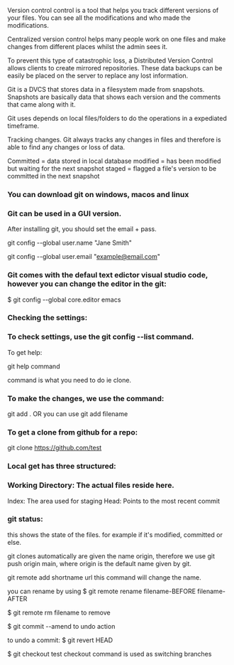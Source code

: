 Version control control is a tool that helps you track different versions of your files.
You can see all the modifications and who made the modifications.

Centralized version control helps many people work on one files and make changes from different places whilst the admin sees it.


To prevent this type of catastrophic loss, a Distributed Version Control allows clients to create mirrored repositories. These data backups can be easily be placed on the server to replace any lost information.


Git is a DVCS that stores data in a filesystem made from snapshots. Snapshots are basically data that shows each version and the comments that came along with it.

Git uses depends on local files/folders to do the operations in a expediated timeframe.

Tracking changes. Git always tracks any changes in files and therefore is able to find any changes or loss of data.

Committed = data stored in local database
modified = has been modified but waiting for the next snapshot
staged = flagged a file's version to be committed in the next  snapshot



### You can download git on windows, macos and linux

### Git can be used in a GUI version.

After installing git, you should set the email + pass.

git config --global user.name "Jane Smith"

git config --global user.email "example@email.com"

### Git comes with the defaul text edictor visual studio code, however you can change the editor in the git:

$ git config --global core.editor emacs

### Checking the settings:

### To check settings, use the git config --list command.

To get help:

git help command
 
command is what you need to do ie clone.

###  To make the changes, we use the command:

git add .        OR   you can use git add filename



###  To get a clone from github for a repo:
git clone https://github.com/test



### Local get has three structured:

### Working Directory: The actual files reside here.
Index: The area used for staging
Head: Points to the most recent commit

### git status:

this shows the state of the files.
for example if it's modified, committed or else.

git clones automatically are given the name origin, therefore we use git push origin main, where origin is the default name given by git.

git remote add shortname url
this command will change the name.

you can rename by using 
$ git remote rename filename-BEFORE filename-AFTER


$ git remote rm filename
to remove


$ git commit --amend
to undo action

to undo a commit:
$ git revert HEAD



$ git checkout test
checkout command is used as switching branches

